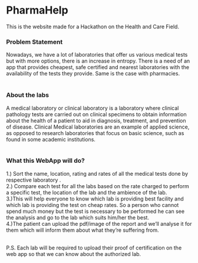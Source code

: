 # PharmaHelp

This is the website made for a Hackathon on the Health and Care Field.
<BR>

### Problem Statement
Nowadays, we have a lot of laboratories that offer us various medical tests but with more options, there is an increase in entropy. There is a need of an app that provides cheapest, safe certified and nearest laboratories with the availability of the tests they provide. Same is the case with pharmacies.<Br><Br>

### About the labs
A medical laboratory or clinical laboratory is a laboratory where clinical pathology tests are carried out on clinical specimens to obtain information about the health of a patient to aid in diagnosis, treatment, and prevention of disease. Clinical Medical laboratories are an example of applied science, as opposed to research laboratories that focus on basic science, such as found in some academic institutions.
<Br><Br>
### What this WebApp will do?
1.) Sort the name, location, rating and rates of all the medical tests done by respective laboratory .<Br>
2.) Compare each test for all the labs based on the rate charged to perform a specific test, the location of the lab and the ambience of the lab. <Br>
3.)This will help everyone to know which lab is providing best facility and which lab is providing the test on cheap rates. So a person who cannot spend much money but the test is necessary to be performed he can see the analysis and go to the lab which suits him/her the best. <Br>
4.)The patient can upload the pdf/image of the report and we’ll analyse it for them which will inform them about what they’re suffering from.<Br><Br>

P.S. Each lab will be required to upload their proof of certification on the web app so that we can know about the authorized lab.
<Br><Br>
